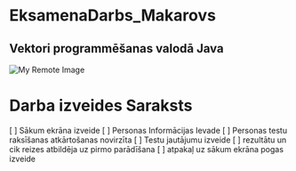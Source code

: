 # EksamenaDarbs_Makarovs
## Vektori programmēšanas valodā Java
![My Remote Image](https://static.vecteezy.com/system/resources/previews/020/488/252/original/java-icon-vector.jpg)
# Darba izveides Saraksts
[ ] Sākum ekrāna izveide
[ ] Personas Informācijas Ievade
[ ] Personas testu raksīšanas atkārtošanas novirzīta 
[ ] Testu jautājumu izveide
[ ] rezultātu un cik reizes atbildēja uz pirmo parādīšana
[ ] atpakaļ uz sākum ekrāna pogas izveide
